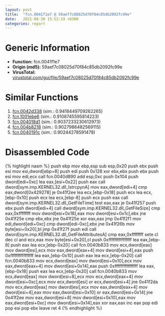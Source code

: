 ```yaml
---
layout: post
title:  "fcn.0041f1e7 @ 59aef7c08025d70f84c85db2092fc99e"
date:   2021-08-30 15:52:19 +0300
categories: report
---
```


# Generic Information
- **Function:** fcn.0041f1e7
- **Origin (md5):** 59aef7c08025d70f84c85db2092fc99e
- **VirusTotal:** [virustotal.com/gui/file/59aef7c08025d70f84c85db2092fc99e][virustotal_ref]



# Similar Functions

1. [fcn.0042d338][similar_1_ref] (sim.: 0.9418449709262265)
2. [fcn.1001ebe6][similar_2_ref] (sim.: 0.9108745595814223)
3. [fcn.004018d1][similar_3_ref] (sim.: 0.9037233230612973)
4. [fcn.004b8218][similar_4_ref] (sim.: 0.9027986482569115)
5. [fcn.0040191c][similar_5_ref] (sim.: 0.90244278591478)


# Disassembled Code

{% highlight nasm %}
push ebp
mov ebp,esp
sub esp,0x20
push ebx
push esi
mov esi,dword[ebp+8]
push edi
push 0x128
xor ebx,ebx
push ebx
push esi
mov edi,ecx
call fcn.0040d890
add esp,0xc
push 0x104
push dword[edi+0xc]
lea eax,[esi+0x22]
push eax
call dword[sym.imp.KERNEL32.dll_lstrcpynA]
mov eax,dword[edi+4]
cmp eax,dword[0x429278]
je 0x41f2ee
lea ecx,[ebp-0x18]
push ecx
lea ecx,[ebp-0x10]
push ecx
lea ecx,[ebp-8]
push ecx
push eax
call dword[sym.imp.KERNEL32.dll_GetFileTime]
test eax,eax
je 0x41f257
push ebx
push dword[edi+4]
call dword[sym.imp.KERNEL32.dll_GetFileSize]
cmp eax,0xffffffff
mov dword[esi+0x18],eax
mov dword[esi+0x1c],ebx
jne 0x41f25e
cmp ebx,ebx
jne 0x41f25e
xor eax,eax
jmp 0x41f2f1
mov edi,dword[edi+0xc]
cmp dword[edi-0xc],ebx
jne 0x41f26b
mov byte[esi+0x20],bl
jmp 0x41f27f
push edi
call dword[sym.imp.KERNEL32.dll_GetFileAttributesA]
cmp eax,0xffffffff
sete cl
dec cl
and ecx,eax
mov byte[esi+0x20],cl
push 0xffffffffffffffff
lea eax,[ebp-8]
push eax
lea ecx,[ebp-0x20]
call fcn.0040b833
mov ecx,dword[eax]
mov dword[esi],ecx
mov eax,dword[eax+4]
mov dword[esi+4],eax
push 0xffffffffffffffff
lea eax,[ebp-0x10]
push eax
lea ecx,[ebp-0x20]
call fcn.0040b833
mov ecx,dword[eax]
mov dword[esi+0x10],ecx
mov eax,dword[eax+4]
mov dword[esi+0x14],eax
push 0xffffffffffffffff
lea eax,[ebp-0x18]
push eax
lea ecx,[ebp-0x20]
call fcn.0040b833
mov ecx,dword[eax]
mov dword[esi+8],ecx
mov ecx,dword[eax+4]
mov dword[esi+0xc],ecx
mov ecx,dword[esi]
or ecx,dword[esi+4]
jne 0x41f2da
mov ecx,dword[eax]
mov dword[esi],ecx
mov eax,dword[eax+4]
mov dword[esi+4],eax
mov eax,dword[esi+0x10]
or eax,dword[esi+0x14]
jne 0x41f2ee
mov eax,dword[esi+8]
mov dword[esi+0x10],eax
mov eax,dword[esi+0xc]
mov dword[esi+0x14],eax
xor eax,eax
inc eax
pop edi
pop esi
pop ebx
leave 
ret 4
{% endhighlight %}


[similar_1_ref]: /report/fcn.0042d338@7b00dd8f2abf54a73bfb09681334ff78
[similar_2_ref]: /report/fcn.1001ebe6@481b545f5c18f2fce1caac67ddc419e8
[similar_3_ref]: /report/fcn.004018d1@faca7110288761a0f664158c1f6c3986
[similar_4_ref]: /report/fcn.004b8218@3e981d1767f44f5fe2446a49ffe52f4e
[similar_5_ref]: /report/fcn.0040191c@1c48774da6a3dd4bf3ea41716a332c61
[virustotal_ref]: https://www.virustotal.com/gui/file/59aef7c08025d70f84c85db2092fc99e